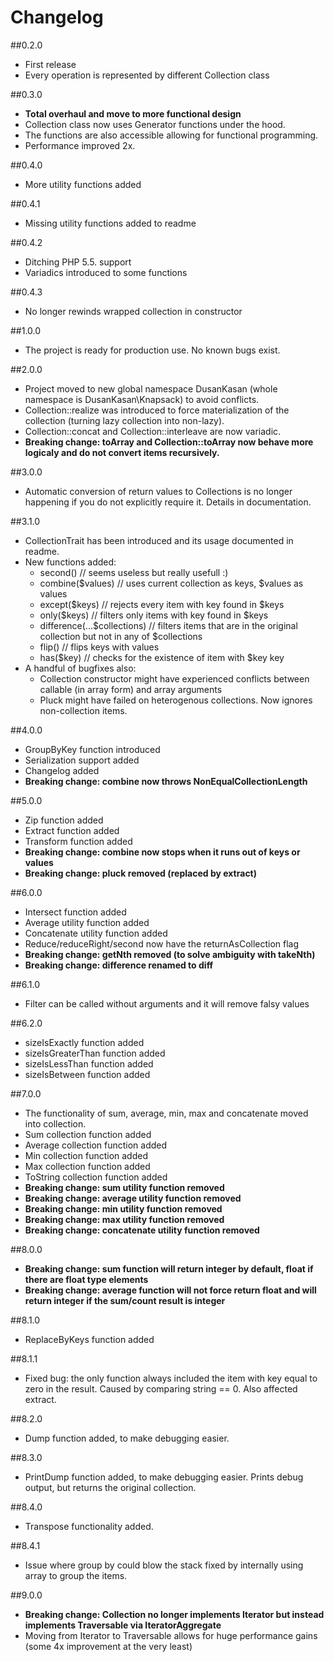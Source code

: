 # Changelog

##0.2.0
- First release
- Every operation is represented by different Collection class

##0.3.0
- **Total overhaul and move to more functional design**
- Collection class now uses Generator functions under the hood. 
- The functions are also accessible allowing for functional programming. 
- Performance improved 2x.

##0.4.0
- More utility functions added

##0.4.1
- Missing utility functions added to readme

##0.4.2
- Ditching PHP 5.5. support
- Variadics introduced to some functions

##0.4.3
- No longer rewinds wrapped collection in constructor

##1.0.0
- The project is ready for production use. No known bugs exist.

##2.0.0
- Project moved to new global namespace DusanKasan (whole namespace is DusanKasan\Knapsack) to avoid conflicts. 
- Collection::realize was introduced to force materialization of the collection (turning lazy collection into non-lazy). 
- Collection::concat and Collection::interleave are now variadic.
- **Breaking change: toArray and Collection::toArray now behave more logicaly and do not convert items recursively.**

##3.0.0
- Automatic conversion of return values to Collections is no longer happening if you do not explicitly require it. Details in documentation.

##3.1.0
- CollectionTrait has been introduced and its usage documented in readme.
- New functions added:
    - second() // seems useless but really usefull :)
    - combine($values) // uses current collection as keys, $values as values
    - except($keys) // rejects every item with key found in $keys
    - only($keys) // filters only items with key found in $keys
    - difference(...$collections) // filters items that are in the original collection but not in any of $collections
    - flip() // flips keys with values
    - has($key) // checks for the existence of item with $key key
- A handful of bugfixes also:
    - Collection constructor might have experienced conflicts between callable (in array form) and array arguments
    - Pluck might have failed on heterogenous collections. Now ignores non-collection items.

##4.0.0
- GroupByKey function introduced
- Serialization support added
- Changelog added
- **Breaking change: combine now throws NonEqualCollectionLength**

##5.0.0
- Zip function added
- Extract function added
- Transform function added
- **Breaking change: combine now stops when it runs out of keys or values**
- **Breaking change: pluck removed (replaced by extract)**

##6.0.0
- Intersect function added
- Average utility function added
- Concatenate utility function added
- Reduce/reduceRight/second now have the returnAsCollection flag
- **Breaking change: getNth removed (to solve ambiguity with takeNth)**
- **Breaking change: difference renamed to diff**

##6.1.0
- Filter can be called without arguments and it will remove falsy values

##6.2.0
- sizeIsExactly function added
- sizeIsGreaterThan function added
- sizeIsLessThan function added
- sizeIsBetween function added

##7.0.0
- The functionality of sum, average, min, max and concatenate moved into collection. 
- Sum collection function added
- Average collection function added
- Min collection function added
- Max collection function added
- ToString collection function added
- **Breaking change: sum utility function removed**
- **Breaking change: average utility function removed**
- **Breaking change: min utility function removed**
- **Breaking change: max utility function removed**
- **Breaking change: concatenate utility function removed**

##8.0.0
- **Breaking change: sum function will return integer by default, float if there are float type elements**
- **Breaking change: average function will not force return float and will return integer if the sum/count result is integer**

##8.1.0
- ReplaceByKeys function added

##8.1.1
- Fixed bug: the only function always included the item with key equal to zero in the result. Caused by comparing string == 0. Also affected extract.

##8.2.0
- Dump function added, to make debugging easier.

##8.3.0
- PrintDump function added, to make debugging easier. Prints debug output, but returns the original collection.  

##8.4.0
- Transpose functionality added.

##8.4.1
- Issue where group by could blow the stack fixed by internally using array to group the items.

##9.0.0
- **Breaking change: Collection no longer implements Iterator but instead implements Traversable via IteratorAggregate**
- Moving from Iterator to Traversable allows for huge performance gains (some 4x improvement at the very least)
